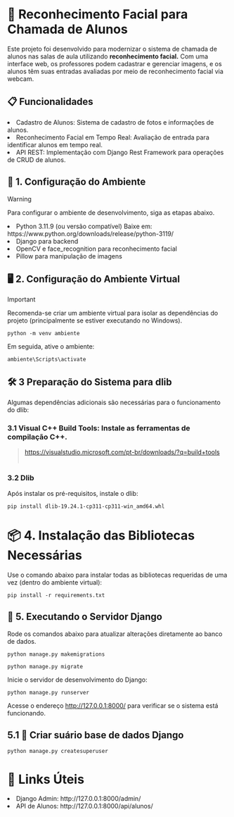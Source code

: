 # 📸 Reconhecimento Facial para Chamada de Alunos
Este projeto foi desenvolvido para modernizar o sistema de chamada de alunos nas salas de aula utilizando **reconhecimento facial.** Com uma interface web, os professores podem cadastrar e gerenciar imagens, e os alunos têm suas entradas avaliadas por meio de reconhecimento facial via webcam.

## 📋 Funcionalidades

<li> Cadastro de Alunos: Sistema de cadastro de fotos e informações de alunos. </li>
<li> Reconhecimento Facial em Tempo Real: Avaliação de entrada para identificar alunos em tempo real. </li>
<li> API REST: Implementação com Django Rest Framework para operações de CRUD de alunos. </li>

## 🔧 1. Configuração do Ambiente
> [!WARNING]
> Para configurar o ambiente de desenvolvimento, siga as etapas abaixo.

<li> Python 3.11.9 (ou versão compatível) Baixe em: https://www.python.org/downloads/release/python-3119/</li>
<li> Django para backend </li>
<li> OpenCV e face_recognition para reconhecimento facial </li>
<li> Pillow para manipulação de imagens </li>

## 🖥️ 2. Configuração do Ambiente Virtual
> [!IMPORTANT]
> Recomenda-se criar um ambiente virtual para isolar as dependências do projeto (principalmente se estiver executando no Windows).

```
python -m venv ambiente
```
Em seguida, ative o ambiente:
```
ambiente\Scripts\activate
```

## 🛠️ 3 Preparação do Sistema para dlib
Algumas dependências adicionais são necessárias para o funcionamento do dlib:

### 3.1 Visual C++ Build Tools: Instale as ferramentas de compilação C++.

> https://visualstudio.microsoft.com/pt-br/downloads/?q=build+tools  <br>  <br>


### 3.2 Dlib
Após instalar os pré-requisitos, instale o dlib:
```
pip install dlib-19.24.1-cp311-cp311-win_amd64.whl
```

# 📦 4. Instalação das Bibliotecas Necessárias
Use o comando abaixo para instalar todas as bibliotecas requeridas de uma vez (dentro do ambiente virtual):

```
pip install -r requirements.txt
```

## 🐍 5. Executando o Servidor Django

Rode os comandos abaixo para atualizar alterações diretamente ao banco de dados.
```
python manage.py makemigrations
```
```
python manage.py migrate
```

Inicie o servidor de desenvolvimento do Django:
```
python manage.py runserver
```
Acesse o endereço http://127.0.0.1:8000/ para verificar se o sistema está funcionando.

## 5.1 🔑 Criar suário base de dados Django
```
python manage.py createsuperuser
```

# 🔗 Links Úteis
<li> Django Admin: http://127.0.0.1:8000/admin/ </li>
<li> API de Alunos: http://127.0.0.1:8000/api/alunos/ </li>
